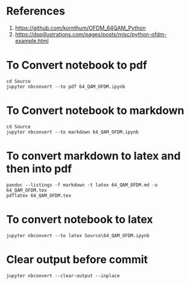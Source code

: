 # References
1. https://github.com/kornthum/OFDM_64QAM_Python
2. https://dspillustrations.com/pages/posts/misc/python-ofdm-example.html

# To Convert notebook to pdf
```
cd Source
jupyter nbconvert --to pdf 64_QAM_OFDM.ipynb
```

# To Convert notebook to markdown
```
cd Source
jupyter nbconvert --to markdown 64_QAM_OFDM.ipynb
```

# To convert markdown to latex and then into pdf
```
pandoc --listings -f markdown -t latex 64_QAM_OFDM.md -o 64_QAM_OFDM.tex
pdflatex 64_QAM_OFDM.tex
```
# To convert notebook to latex
```
jupyter nbconvert --to latex Source\64_QAM_OFDM.ipynb
```

# Clear output before commit
```
jupyter nbconvert --clear-output --inplace
```